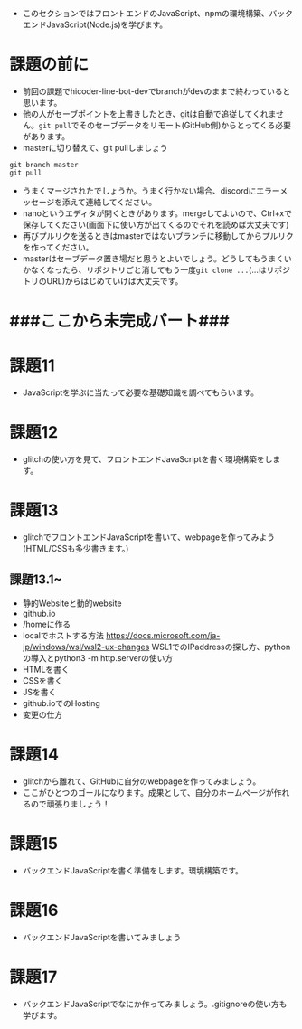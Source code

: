 - このセクションではフロントエンドのJavaScript、npmの環境構築、バックエンドJavaScript(Node.js)を学びます。

# 課題の前に
- 前回の課題でhicoder-line-bot-devでbranchがdevのままで終わっていると思います。
- 他の人がセーブポイントを上書きしたとき、gitは自動で追従してくれません。`git pull`でそのセーブデータをリモート(GitHub側)からとってくる必要があります。
- masterに切り替えて、git pullしましょう
```
git branch master
git pull
```
- うまくマージされたでしょうか。うまく行かない場合、discordにエラーメッセージを添えて連絡してください。
- nanoというエディタが開くときがあります。mergeしてよいので、Ctrl+xで保存してください(画面下に使い方が出てくるのでそれを読めば大丈夫です)
- 再びプルリクを送るときはmasterではないブランチに移動してからプルリクを作ってください。
- masterはセーブデータ置き場だと思うとよいでしょう。どうしてもうまくいかなくなったら、リポジトリごと消してもう一度`git clone ...`(...はリポジトリのURL)からはじめていけば大丈夫です。

# ###ここから未完成パート###

# 課題11
- JavaScriptを学ぶに当たって必要な基礎知識を調べてもらいます。

# 課題12
- glitchの使い方を見て、フロントエンドJavaScriptを書く環境構築をします。

# 課題13
- glitchでフロントエンドJavaScriptを書いて、webpageを作ってみよう(HTML/CSSも多少書きます。)

## 課題13.1~
- 静的Websiteと動的website
- github.io
- /homeに作る
- localでホストする方法 https://docs.microsoft.com/ja-jp/windows/wsl/wsl2-ux-changes WSL1でのIPaddressの探し方、pythonの導入とpython3 -m http.serverの使い方 
- HTMLを書く
- CSSを書く
- JSを書く
- github.ioでのHosting
- 変更の仕方

# 課題14
- glitchから離れて、GitHubに自分のwebpageを作ってみましょう。
- ここがひとつのゴールになります。成果として、自分のホームページが作れるので頑張りましょう！

# 課題15
- バックエンドJavaScriptを書く準備をします。環境構築です。

# 課題16
- バックエンドJavaScriptを書いてみましょう

# 課題17
- バックエンドJavaScriptでなにか作ってみましょう。.gitignoreの使い方も学びます。